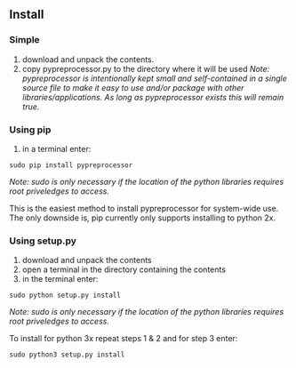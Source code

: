## Install ##

### Simple ###

  1. download and unpack the contents.
  1. copy pypreprocessor.py to the directory where it will be used
_Note: pypreprocessor is intentionally kept small and self-contained in a single source file to make it easy to use and/or package with other libraries/applications. As long as pypreprocessor exists this will remain true._

### Using pip ###

  1. in a terminal enter:

```
sudo pip install pypreprocessor
```
_Note: sudo is only necessary if the location of the python libraries requires root priveledges to access._

This is the easiest method to install pypreprocessor for system-wide use. The only downside is, pip currently only supports installing to python 2x.

### Using setup.py ###

  1. download and unpack the contents
  1. open a terminal in the directory containing the contents
  1. in the terminal enter:

```
sudo python setup.py install
```
_Note: sudo is only necessary if the location of the python libraries requires root priveledges to access._

To install for python 3x repeat steps 1 & 2 and for step 3 enter:
```
sudo python3 setup.py install
```